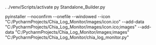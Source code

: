 
. ./venv/Scripts/activate
py Standalone_Builder.py


pyinstaller --noconfirm --onefile --windowed --icon "C:/PycharmProjects/Chia_Log_Monitor/images/icon.ico" --add-data "C:/PycharmProjects/Chia_Log_Monitor/images/icon.ico;images" --add-data "C:/PycharmProjects/Chia_Log_Monitor/images;images" "C:/PycharmProjects/Chia_Log_Monitor/chia_log_monitor.py"

